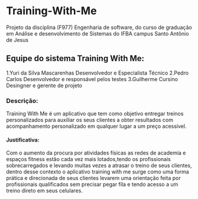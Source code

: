 # Training-With-Me
Projeto da disciplina (F977) Engenharia de software, do curso de graduação em Análise e desenvolvimento de Sistemas do IFBA campus Santo Antônio de Jesus 
## Equipe do sistema Training With Me:
1.Yuri da Silva Mascarenhas Desenvolvedor e Especialista Técnico
2.Pedro Carlos Desenvolvedor e responsável pelos testes
3.Guilherme Cursino Desingner e gerente de projeto
### Descrição:
Training With Me  é um aplicativo que tem como objetivo entregar treinos personalizados para auxiliar os seus clientes a obter resultados com acompanhamento personalizado em qualquer  lugar a um preço acessível. 
#### Justificativa:
Com o aumento da procura por atividades físicas as redes de academia e espaços fitness estão cada vez mais lotados,tendo os profissionais sobrecarregados e levando muitas vezes a atrasar o treino de seus clientes, dentro desse contexto o aplicativo training with me surge como uma forma prática e direcionada de seus clientes levarem uma orientação feita por profissionais qualificados sem precisar pegar fila e tendo acesso a um treino direto em seus celulares.  